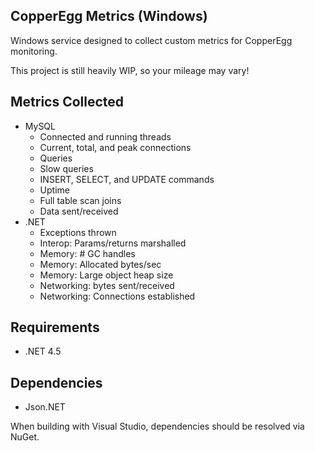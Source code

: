 CopperEgg Metrics (Windows)
---

Windows service designed to collect custom metrics for CopperEgg monitoring.

This project is still heavily WIP, so your mileage may vary!


## Metrics Collected

- MySQL
  - Connected and running threads
  - Current, total, and peak connections
  - Queries
  - Slow queries
  - INSERT, SELECT, and UPDATE commands
  - Uptime
  - Full table scan joins
  - Data sent/received
- .NET
  - Exceptions thrown
  - Interop: Params/returns marshalled
  - Memory: # GC handles
  - Memory: Allocated bytes/sec
  - Memory: Large object heap size
  - Networking: bytes sent/received
  - Networking: Connections established


## Requirements

- .NET 4.5


## Dependencies

- Json.NET

When building with Visual Studio, dependencies should be resolved via NuGet.
